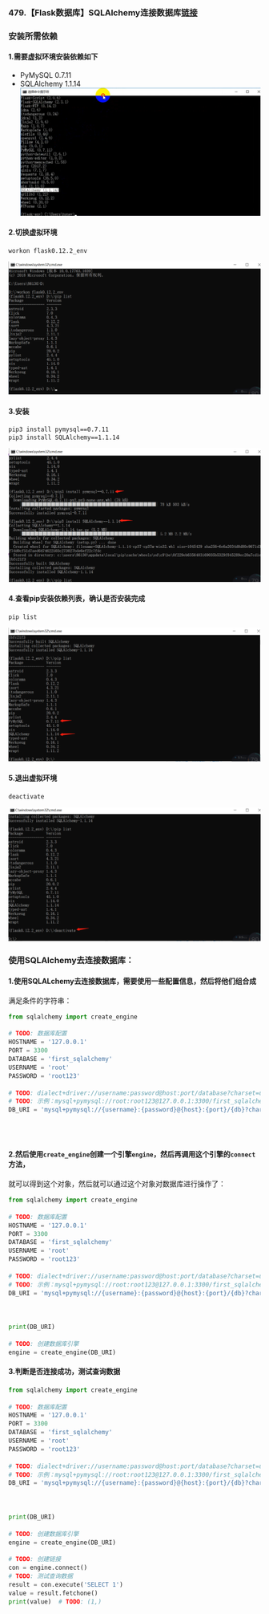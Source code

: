 ### 479.【Flask数据库】SQLAlchemy连接数据库[链接](http://wangkaixiang.cn/python-flask/di-liu-zhang-ff1a-sqlalchemy-shu-ju-ku/di-yi-jie-ff1a-sqlalchemy-jie-shao-he-ji-ben-shi-yong.html)

### 安装所需依赖
#### 1.需要虚拟环境安装依赖如下
* PyMySQL 0.7.11
* SQLAlchemy 1.1.14
![avatar](../assets/2.png)

#### 2.切换虚拟环境
```shell script
workon flask0.12.2_env
```
![avatar](../assets/3.png)

#### 3.安装
```shell script
pip3 install pymysql==0.7.11
pip3 install SQLAlchemy==1.1.14
```
![avatar](../assets/5.png)

#### 4.查看pip安装依赖列表，确认是否安装完成
```shell script
pip list
```
![avatar](../assets/4.png)

#### 5.退出虚拟环境
```shell script
deactivate
```
![avatar](../assets/6.png)

### 使用SQLAlchemy去连接数据库：
#### 1.使用SQLALchemy去连接数据库，需要使用一些配置信息，然后将他们组合成
满足条件的字符串：
```python
from sqlalchemy import create_engine

# TODO: 数据库配置
HOSTNAME = '127.0.0.1'
PORT = 3300
DATABASE = 'first_sqlalchemy'
USERNAME = 'root'
PASSWORD = 'root123'

# TODO: dialect+driver://username:password@host:port/database?charset=utf8
# TODO: 示例：mysql+pymysql://root:root123@127.0.0.1:3300/first_sqlalchemy?charset=utf8
DB_URI = 'mysql+pymysql://{username}:{password}@{host}:{port}/{db}?charset=utf8'.format(username=USERNAME,
                                                                                        password=PASSWORD,
                                                                                        host=HOSTNAME, port=PORT,
                                                                                        db=DATABASE)
```

#### 2.然后使用`create_engine`创建一个引擎`engine`，然后再调用这个引擎的`connect`方法，
就可以得到这个对象，然后就可以通过这个对象对数据库进行操作了：
```python
from sqlalchemy import create_engine

# TODO: 数据库配置
HOSTNAME = '127.0.0.1'
PORT = 3300
DATABASE = 'first_sqlalchemy'
USERNAME = 'root'
PASSWORD = 'root123'

# TODO: dialect+driver://username:password@host:port/database?charset=utf8
# TODO: 示例：mysql+pymysql://root:root123@127.0.0.1:3300/first_sqlalchemy?charset=utf8
DB_URI = 'mysql+pymysql://{username}:{password}@{host}:{port}/{db}?charset=utf8'.format(username=USERNAME,
                                                                                        password=PASSWORD,
                                                                                        host=HOSTNAME, port=PORT,
                                                                                        db=DATABASE)
print(DB_URI)

# TODO: 创建数据库引擎
engine = create_engine(DB_URI)
```

#### 3.判断是否连接成功，测试查询数据
```python
from sqlalchemy import create_engine

# TODO: 数据库配置
HOSTNAME = '127.0.0.1'
PORT = 3300
DATABASE = 'first_sqlalchemy'
USERNAME = 'root'
PASSWORD = 'root123'

# TODO: dialect+driver://username:password@host:port/database?charset=utf8
# TODO: 示例：mysql+pymysql://root:root123@127.0.0.1:3300/first_sqlalchemy?charset=utf8
DB_URI = 'mysql+pymysql://{username}:{password}@{host}:{port}/{db}?charset=utf8'.format(username=USERNAME,
                                                                                        password=PASSWORD,
                                                                                        host=HOSTNAME, port=PORT,
                                                                                        db=DATABASE)
print(DB_URI)

# TODO: 创建数据库引擎
engine = create_engine(DB_URI)

# TODO: 创建链接
con = engine.connect()
# TODO: 测试查询数据
result = con.execute('SELECT 1')
value = result.fetchone()
print(value)  # TODO: (1,)
```
